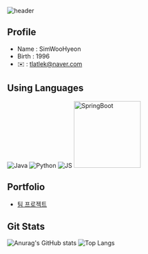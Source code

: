 ![header](https://capsule-render.vercel.app/api?type=rounded&height=150&color=gradient&text=%20welcome%20to%20visit)
## Profile                 
- Name : SimWooHyeon
- Birth : 1996
- ✉️ : tlatlek@naver.com

## Using Languages
![Java](https://github.com/simwh123/simwh123/assets/160683556/5a1472f0-403c-4813-9200-f585b70e3e13)
![Python](https://github.com/simwh123/simwh123/assets/160683556/801d1dcb-7f24-4bd6-a658-e740c1dd33fa)
![JS](https://github.com/simwh123/simwh123/assets/160683556/e09ed6bc-af50-4468-83b3-e83cf434f3ca)
<img width="155" alt="SpringBoot" src="https://github.com/simwh123/simwh123/assets/160683556/0931cc0f-ca9b-44a1-a8aa-2e5232169e7d">


## Portfolio
- [팀 프로젝트](https://github.com/PUK-Java/PUK-Groupware)

## Git Stats
![Anurag's GitHub stats](https://github-readme-stats.vercel.app/api?username=simwh123&show_icons=true&theme=radical)
![Top Langs](https://github-readme-stats.vercel.app/api/top-langs/?username=simwh123&layout=compact)

